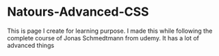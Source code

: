 # Natours-Advanced-CSS

This is page I create for learning purpose. I made this while following the complete course of Jonas Schmedtmann from udemy. It has a lot of advanced things
